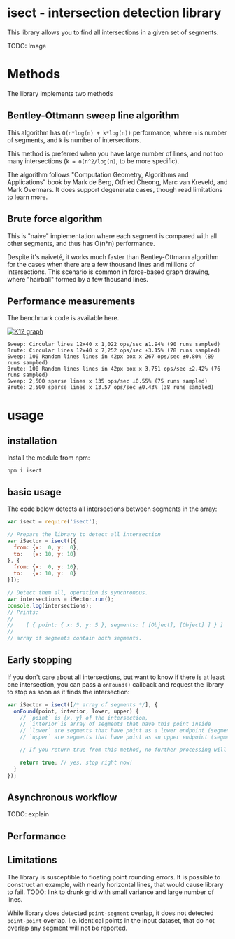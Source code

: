 # isect - intersection detection library

This library allows you to find all intersections in a given set of
segments. 

TODO: Image

# Methods

The library implements two methods

## Bentley-Ottmann sweep line algorithm

This algorithm has `O(n*log(n) + k*log(n))` performance, where `n` is number of
segments, and `k` is number of intersections.

This method is preferred when you have large number of lines, and not too many
intersections (`k = o(n^2/log(n)`, to be more specific). 

The algorithm follows "Computation Geometry, Algorithms and Applications" book
by Mark de Berg, Otfried Cheong, Marc van Kreveld, and Mark Overmars. It does support
degenerate cases, though read limitations to learn more.

## Brute force algorithm

This is "naive" implementation where each segment is compared with all other segments,
and thus has O(n*n) performance.

Despite it's naiveté, it works much faster than Bentley-Ottmann algorithm for the cases
when there are a few thousand lines and millions of intersections. This scenario is
common in force-based graph drawing, where "hairball" formed by a few thousand lines.

## Performance measurements

The benchmark code is available here.

[![K12 graph](https://i.imgur.com/PTXwvd3.png)]()
```
Sweep: Circular lines 12x40 x 1,022 ops/sec ±1.94% (90 runs sampled)
Brute: Circular lines 12x40 x 7,252 ops/sec ±3.15% (78 runs sampled)
Sweep: 100 Random lines lines in 42px box x 267 ops/sec ±0.80% (89 runs sampled)
Brute: 100 Random lines lines in 42px box x 3,751 ops/sec ±2.42% (76 runs sampled)
Sweep: 2,500 sparse lines x 135 ops/sec ±0.55% (75 runs sampled)
Brute: 2,500 sparse lines x 13.57 ops/sec ±0.43% (38 runs sampled)
```


# usage

## installation 
Install the module from npm:

```
npm i isect
```

## basic usage

The code below detects all intersections between segments in the array:

``` js
var isect = require('isect');

// Prepare the library to detect all intersection
var iSector = isect([{
  from: {x:  0, y:  0},
  to:   {x: 10, y: 10}
}, {
  from: {x:  0, y: 10},
  to:   {x: 10, y:  0}
}]);

// Detect them all, operation is synchronous. 
var intersections = iSector.run();
console.log(intersections);
// Prints:
// 
//    [ { point: { x: 5, y: 5 }, segments: [ [Object], [Object] ] } ]
// 
// array of segments contain both segments.
```

## Early stopping

If you don't care about all intersections, but want to know if there is
at least one intersection, you can pass a `onFound()` callback and request
the library to stop as soon as it finds the intersection:

``` js
var iSector = isect([/* array of segments */], {
  onFound(point, interior, lower, upper) {
    // `point` is {x, y} of the intersection,
    // `interior`is array of segments that have this point inside
    // `lower` are segments that have point as a lower endpoint (segment.to)
    // `upper` are segments that have point as an upper endpoint (segment.from)

    // If you return true from this method, no further processing will be done:

    return true; // yes, stop right now!
  }
});
```

## Asynchronous workflow

TODO: explain


## Performance



## Limitations

The library is susceptible to floating point rounding errors. It is
possible to construct an example, with nearly horizontal lines, that would
cause library to fail. TODO: link to drunk grid with small variance and large
number of lines.

While library does detected `point-segment` overlap, it does not detected `point-point`
overlap. I.e. identical points in the input dataset, that do not overlap any segment
will not be reported.